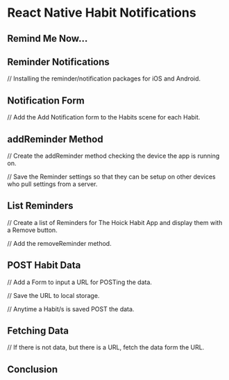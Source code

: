 # React Native Habit Notifications

## Remind Me Now…

## Reminder Notifications

// Installing the reminder/notification packages for iOS and Android.

## Notification Form

// Add the Add Notification form to the Habits scene for each Habit.

## addReminder Method

// Create the addReminder method checking the device the app is running on.

// Save the Reminder settings so that they can be setup on other devices who pull settings from a server.

## List Reminders

// Create a list of Reminders for The Hoick Habit App and display them with a Remove button.

// Add the removeReminder method.

## POST Habit Data

// Add a Form to input a URL for POSTing the data.

// Save the URL to local storage.

// Anytime a Habit/s is saved POST the data.


## Fetching Data

// If there is not data, but there is a URL, fetch the data form the URL.

## Conclusion